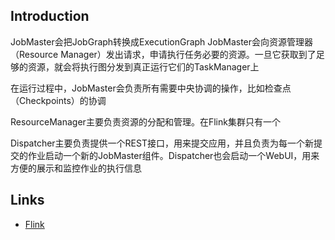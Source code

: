 ## Introduction



JobMaster会把JobGraph转换成ExecutionGraph JobMaster会向资源管理器（Resource Manager）发出请求，申请执行任务必要的资源。一旦它获取到了足够的资源，就会将执行图分发到真正运行它们的TaskManager上



在运行过程中，JobMaster会负责所有需要中央协调的操作，比如检查点（Checkpoints）的协调



ResourceManager主要负责资源的分配和管理。在Flink集群只有一个

Dispatcher主要负责提供一个REST接口，用来提交应用，并且负责为每一个新提交的作业启动一个新的JobMaster组件。Dispatcher也会启动一个WebUI，用来方便的展示和监控作业的执行信息





## Links

- [Flink](/docs/CS/Framework/Flink/Flink.md)